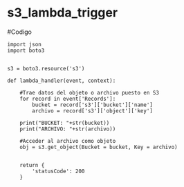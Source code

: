 # s3_lambda_trigger
#Codigo

	import json
	import boto3


	s3 = boto3.resource('s3')

	def lambda_handler(event, context):

		#Trae datos del objeto o archivo puesto en S3
	    for record in event['Records']:
			bucket = record['s3']['bucket']['name']
			archivo = record['s3']['object']['key']

		print("BUCKET: "+str(bucket))
		print("ARCHIVO: "+str(archivo))

	    #Acceder al archivo como objeto
	    obj = s3.get_object(Bucket = bucket, Key = archivo)


		return {
			'statusCode': 200
		}
